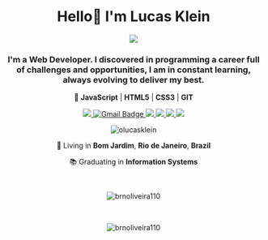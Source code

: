 <h1 align="center">Hello👋 I'm Lucas Klein</h1>

<p align="center">
<img src="https://user-images.githubusercontent.com/69046512/124920087-56a6e500-dfcd-11eb-9073-13364dd8fad5.png"/>
</p>
  
<h3 align="center">I'm a Web Developer. I discovered in programming a career full of challenges and opportunities, I am in constant learning, always evolving to deliver my best.</h3>

<p align="center">🎯 <b>JavaScript</b> | <b>HTML5</b> | <b>CSS3</b> | <b>GIT</b></p>

<p align="center">
  <a
    href="https://web.whatsapp.com/send?phone=+5522999165664" 
    alt="WhatsApp"
    target="blank"
  >
    <img src="https://img.shields.io/badge/-WhatsApp-3dc44f?style=flat&logo=WhatsApp&logoColor=white" />
  </a>
  <a
    href="mailto:olucasklein@hotmail.com" 
    alt="Email"
    target="blank"
  >
    <img src="https://img.shields.io/badge/-Email-BB001B?style=flat-square&amp;logo=Gmail&amp;logoColor=white&amp;link=mailto:olucasklein@hotmail.com" alt="Gmail Badge" data-canonical-src="https://img.shields.io/badge/-olucasklein@hotmail.com-BB001B?style=flat-square&amp;logo=Gmail&amp;logoColor=white&amp;link=mailto:olucasklein@hotmail.com" style="max-width:100%" />
   </a>
  <a
    href="https://www.linkedin.com/in/olucasklein" 
    alt="LinkedIn"
    target="blank"
  >
    <img src="https://img.shields.io/badge/-LinkedIn-0a66c2?style=flat&logo=Linkedin&logoColor=white" />
  </a>
  <a
    href="https://github.com/olucasklein"
    alt="GitHub"
    target="blank"
  >
    <img src="https://img.shields.io/badge/-GitHub-747474?style=flat&logo=Github&logoColor=white" />
  </a>
  <a
    href="https://www.facebook.com/olucasklein" 
    alt="Facebook"
    target="blank"
  >
    <img src="https://img.shields.io/badge/-Facebook-1877f2?style=flat&logo=Facebook&logoColor=white" />
  </a>
  <a
    href="https://www.instagram.com/olucasklein" 
    alt="Instagram"
    target="blank"
  >
    <img src="https://img.shields.io/badge/-Instagram-b33c90?style=flat&logo=Instagram&logoColor=white" />
  </a>
</p>

<p align="center"> <img src="https://komarev.com/ghpvc/?username=olucasklein&label=Profile%20views&color=0e75b6&style=flat" alt="olucasklein" /> </p>

<p align="center">
  📌 Living in <b>Bom Jardim</b>, <b>Rio de Janeiro</b>, <b>Brazil</b>
</p>
<p align="center">
  📚 Graduating in <b>Information Systems</b>
</p>
  &nbsp;
 <p align="center"><img align="center" src="https://github-readme-stats.vercel.app/api/top-langs?username=olucasklein&show_icons=true&theme=dark&locale=en&layout=compact" alt="brnoliveira110" /></p>
  &nbsp;
  <p align="center"><img align="center" src="https://github-readme-stats.vercel.app/api?username=olucasklein&show_icons=true&theme=dark&locale=en" alt="brnoliveira110" /></p>

